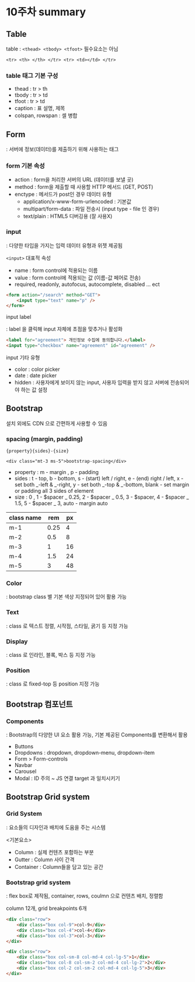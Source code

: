 # 10주차 summary

## Table

table : `<thead> <tbody> <tfoot>` 필수요소는 아님

`<tr> <th> </th> </tr> <tr> <td></td> </tr>`

### table 태그 기본 구성

-   thead : tr > th
-   tbody : tr > td
-   tfoot : tr > td
-   caption : 표 설명, 제목
-   colspan, rowspan : 셀 병합

## Form

: 서버에 정보(데이터)를 제출하기 위해 사용하는 태그

### form 기본 속성

-   action : form을 처리한 서버의 URL (데이터를 보낼 곳)
-   method : form을 제출할 때 사용할 HTTP 메서드 (GET, POST)
-   enctype : 메서드가 post인 경우 데이터 유형
    -   application/x-www-form-urlencoded : 기본값
    -   multipart/form-data : 파일 전송시 (input type - file 인 경우)
    -   text/plain : HTML5 디버깅용 (잘 사용X)

### input

: 다양한 타입을 가지는 입력 데이터 유형과 위젯 제공됨

`<input>` 대표적 속성

-   name : form control에 적용되는 이름
-   value : form control에 적용되는 값 (이름-값 페어로 전송)
-   required, readonly, autofocus, autocomplete, disabled … ect

```html
<form action="/search" method="GET">
	<input type="text" name="p" />
</form>
```

input label

: label 을 클릭해 input 자체에 초점을 맞추거나 활성화

```html
<label for="agreement"> 개인정보 수집에 동의합니다.</label>
<input type="checkbox" name="agreement" id="agreement" />
```

input 기타 유형

-   color : color picker
-   date : date picker
-   hidden : 사용자에게 보이지 않는 input, 사용자 입력을 받지 않고 서버에 전송되어야 하는 값 설정

## Bootstrap

설치 외에도 CDN 으로 간편하게 사용할 수 있음

### spacing (margin, padding)

`{property}{sides}-{size}`

`<div class="mt-3 ms-5">bootstrap-spacing</div>`

-   property : m - margin , p - padding
-   sides : t - top, b - bottom, s - (start) left / right, e - (end) right / left, x - set both _-left & _-right, y - set both _-top & _-bottom, blank - set margin or padding all 3 sides of element
-   size : 0 , 1 - $spacer _ 0.25, 2 - $spacer _ 0.5, 3 - $spacer, 4 - $spacer _ 1.5, 5 - $spacer _ 3, auto - margin auto

| class name | rem  | px  |
| ---------- | ---- | --- |
| m-1        | 0.25 | 4   |
| m-2        | 0.5  | 8   |
| m-3        | 1    | 16  |
| m-4        | 1.5  | 24  |
| m-5        | 3    | 48  |

### Color

: bootstrap class 별 기본 색상 지정되어 있어 활용 가능

### Text

: class 로 텍스트 정렬, 시작점, 스타일, 굵기 등 지정 가능

### Display

: class 로 인라인, 블록, 박스 등 지정 가능

### Position

: class 로 fixed-top 등 position 지정 가능

## Bootstrap 컴포넌트

### Components

: Bootstrap의 다양한 UI 요소 활용 가능, 기본 제공된 Components를 변환해서 활용

-   Buttons
-   Dropdowns : dropdown, dropdown-menu, dropdown-item
-   Form > Form-controls
-   Navbar
-   Carousel
-   Modal : ID 주의 ~ JS 연결 target 과 일치시키기

## Bootstrap Grid system

### Grid System

: 요소들의 디자인과 배치에 도움을 주는 시스템

<기본요소>

-   Column : 실제 컨텐츠 포함하는 부분
-   Gutter : Column 사이 간격
-   Container : Column들을 담고 있는 공간

### Bootstrap grid system

: flex box로 제작됨, container, rows, coulmn 으로 컨텐츠 배치, 정렬함

column 12개, grid breakpoints 6개

```html
<div class="row">
	<div class="box col-9">col-9</div>
	<div class="box col-4">col-4</div>
	<div class="box col-3">col-3</div>
</div>

<div class="row">
	<div class="box col-sm-8 col-md-4 col-lg-5">1</div>
	<div class="box col-8 col-sm-2 col-md-4 col-lg-2">2</div>
	<div class="box col-2 col-sm-2 col-md-4 col-lg-5">3</div>
</div>
```
